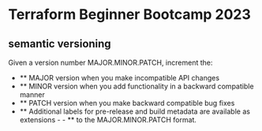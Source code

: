 # Terraform Beginner Bootcamp 2023

## semantic versioning
Given a version number MAJOR.MINOR.PATCH, increment the:

- ** MAJOR version when you make incompatible API changes
- ** MINOR version when you add functionality in a backward compatible manner
- ** PATCH version when you make backward compatible bug fixes
- ** Additional labels for pre-release and build metadata are available as extensions - - ** to the MAJOR.MINOR.PATCH format.

